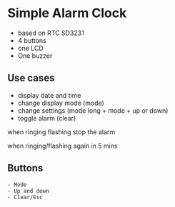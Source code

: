 # Simple Alarm Clock

- based on RTC SD3231
- 4 buttons
- one LCD
- One buzzer

## Use cases

- display date and time
- change display mode (mode)
- change settings (mode long + mode + up or down)
- toggle alarm (clear)

when ringing flashing
	stop the alarm 
	
when ringing/flashing
	again in 5 mins
	
## Buttons

	- Mode
	- Up and down
	- Clear/Esc